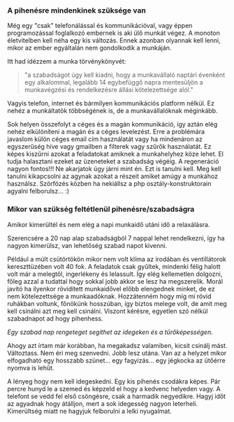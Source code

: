 ### A pihenésre mindenkinek szüksége van

Még egy "csak" telefonálással és kommunikációval, vagy éppen programozással foglalkozó embernek is aki ülő munkát végez. A monoton életvitelben kell néha egy kis változás. Ennek azonban olyannak kell lenni, mikor az ember egyáltalán nem gondolkodik a munkáján.

Itt had idézzem a munka törvénykönyvét:

> "a szabadságot úgy kell kiadni, hogy a munkavállaló naptári évenként egy alkalommal, legalább 14 egybefüggő napra mentesüljön a munkavégzési és rendelkezésre állási kötelezettsége alól."

Vagyis telefon, internet és bármilyen kommunikációs platform nélkül. Ez nehéz a munkáltatôk többségének is, de a munkavállalóknak méginkább.

Sok helyen összefolyt a céges és a magán kommunikáció, így aztán  elég nehéz elkülöníteni  a magán  és a céges levelezést. Erre a problémára  javaslom külön céges email cím használatát vagy ha mindenáron az egyszerűség híve vagy gmailben  a filterek vagy szűrők használatát. Ez képes kiszűrni azokat a feladatokat amiknek a munkahelyhez köze lehet. El tudja halasztani ezeket az üzeneteket a szabadság végéig. A regeneráció nagyon fontos!!! Ne akarjatok úgy járni mint én. Ezt is tanulni kell. Meg kell tanulni kikapcsolni az agynak azokat a részeit amiket amúgy a munkához használsz. Szörfözés közben ha nekiállsz a php osztály-konstruktorain agyalni felborulsz... :)

### Mikor van szükség feltétlenül pihenésre/szabadságra

Amikor kimerültél és nem elég a napi munkaidő utáni idő a relaxálásra.

Szerencsére a 20 nap alap szabadságból 7 nappal lehet rendelkezni, így ha nagyon kimerülsz, van lehetőség szabad napot kivenni.

Például a múlt csütörtökön mikor nem volt klíma az irodában és ventillátorok kereszttüzében volt 40 fok. A feladatok csak gyűltek, mindenki félig halott volt már a melegtől,  ingerlékeny és lelassult. Így elég kellemetlen dolgozni,  főleg azzal a tudattal hogy sokkal jobb akkor se lesz ha megszerelik. Morál javító ha ilyenkor rövidített munkaidővel előbb elengednek minket, de ez nem kötelezettsége a munkaadóknak. Hozzátenném hogy míg mi rövid ruhákban voltunk, főnökünk hosszúban, így biztos melege volt, de amit meg kell csinálni azt meg kell csinálni. Viszont kérésre, egyetlen szó nélkül szabadnapot ad hogy pihenhess.

*Egy szabad nap rengeteget segíthet az idegeken és a tűrőképességen.*

Ahogy azt írtam már korábban, ha megakadsz valamiben, kicsit csinálj mást. Változtass. Nem éri meg szenvedni. Jobb lesz utána. Van az a helyzet mikor elfogadható egy hosszabb szünet... egy fagyizás... egy jégkocka az ütőérre nyomva is lehűt.

A lényeg hogy nem kell idegeskedni. Egy kis pihenés csodákra képes. Pár percre hunyd le a szemed és képzeld el hogy a kedvenc helyeden vagy. A telefont se vedd fel első csöngésre, csak a harmadik negyedikre. Hagyj időt az agyadnak hogy átálljon, mert a sok idegesség nagyon leterheli. Kimerültség miatt ne hagyjuk felborulni a lelki nyugalmat.